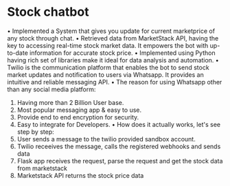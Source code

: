 # **Stock chatbot**
• Implemented a System that gives you update for current marketprice of any stock through chat.
• Retrieved data from MarketStack API, having the key to accessing real-time stock market data. It empowers the bot with up-to-date information for accurate stock price.
• Implemented using Python having rich set of libraries make it ideal for data analysis and automation.
• Twilio is the communication platform that enables the bot to send stock market updates and notification to users via Whatsapp. It provides an intuitive and reliable messaging API.
• The reason for using Whatsapp other than any social media platform:
  1. Having more than 2 Billion User base.
  2. Most popular messaging app & easy to use.
  3. Provide end to end encryption for security.
  4. Easy to integrate for Developers.
• How does it actually works, let's see step by step:
  1. User sends a message to the twilio provided sandbox account.
  2. Twilio receeives the message, calls the registered webhooks and sends data
  3. Flask app receives the request, parse the request and get the stock data from marketstack
  4. Marketstack API returns the stock price data

 
